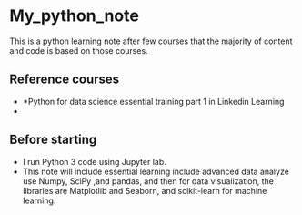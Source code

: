 # My_python_note

This is a python learning note after few courses that the majority of content and code is based on those courses.

## Reference courses

- *Python for data science essential training part 1 in Linkedin Learning
- 

## Before starting

- I run Python 3 code using Jupyter lab.
- This note will include essential learning include advanced data analyze use Numpy, SciPy ,and pandas, and then for data visualization, the libraries are Matplotlib and Seaborn, and scikit-learn for machine learning.

